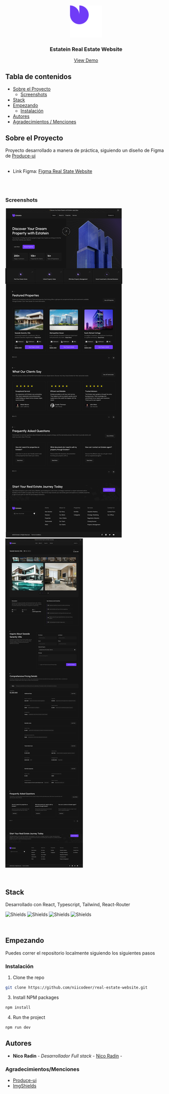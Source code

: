 <br/>
<p align="center">
  <a href="https://github.com/niicodeer/real-estate-website">
    <img src="src/assets/Estatein-logo.svg" alt="Logo" width="100" height="100">
  </a>

  <h3 align="center">Estatein Real Estate Website</h3>

  <p align="center">
    <a href="https://github.com/niicodeer/real-estate-website">View Demo</a>
  </p>
</p>



## Tabla de contenidos

* [Sobre el Proyecto](#about-the-project)
  - [Screenshots](#screenshots)  
* [Stack](#stack)
* [Empezando](#empezando)
  * [Instalación](#instalacion)
* [Autores](#autores)
* [Agradecimientos / Menciones](#agradecimientos/menciones)

## Sobre el Proyecto

Proyecto desarrollado a manera de práctica, siguiendo un diseño de Figma de [Produce-ui](https:///produce-ui.com)
<br/>
<br/>
- Link Figma: [Figma Real State Website](https://www.figma.com/file/x1IzD4jCVedHJLylPsMQ1J/Real-Estate-Business-Website-UI-Template---Dark-Theme-%7C-Produce-UI-(Community)-(Copy)?type=design&node-id=501%3A4&mode=design&t=hMGRxy5ZVoCZM2ER-1)
<br/>
<br/>

### Screenshots

![Screen Shot](/screenshots/Home%20Page%20-%20Laptop.png)
![Screen Shot](/screenshots/Property%20Details%20Page%20-%20Laptop.png)

<br/>

## Stack

Desarrollado con React, Typescript, Tailwind, React-Router
<br/>

![Shields](https://img.shields.io/badge/React-20232A?style=for-the-badge&logo=react&logoColor=61DAFB) ![Shields](https://img.shields.io/badge/TypeScript-007ACC?style=for-the-badge&logo=typescript&logoColor=white) ![Shields](https://img.shields.io/badge/Tailwind_CSS-38B2AC?style=for-the-badge&logo=tailwind-css&logoColor=white) ![Shields](https://img.shields.io/badge/React_Router-CA4245?style=for-the-badge&logo=react-router&logoColor=white)


<br/>

## Empezando

Puedes correr el repositorio localmente siguiendo los siguientes pasos


### Instalación

1. Clone the repo

```sh
git clone https://github.com/niicodeer/real-estate-website.git
```

3. Install NPM packages

```sh
npm install
```

4. Run the project

```sh
npm run dev
```


## Autores

* **Nico Radin** - *Desarrollador Full stack* - [Nico Radin](https://github.com/niicodeer) - 


### Agradecimientos/Menciones

* [Produce-ui](https:///produce-ui.com)
* [ImgShields](https://shields.io/)
